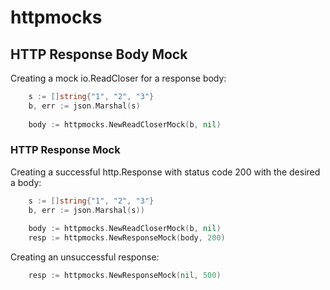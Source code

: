 # httpmocks

## HTTP Response Body Mock

Creating a mock io.ReadCloser for a response body:
````go
    s := []string{"1", "2", "3"}
    b, err := json.Marshal(s)
    
    body := httpmocks.NewReadCloserMock(b, nil)
````

### HTTP Response Mock
Creating a successful http.Response with status code 200 with the desired a body:
```go
    s := []string{"1", "2", "3"}
    b, err := json.Marshal(s))
    
    body := httpmocks.NewReadCloserMock(b, nil)
    resp := httpmocks.NewResponseMock(body, 200)
```

Creating an unsuccessful response:
```go
    resp := httpmocks.NewResponseMock(nil, 500)
```
